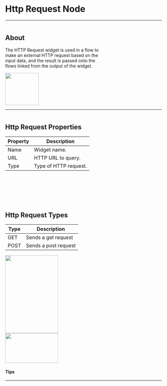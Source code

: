 <!-- Http Request Widget Help Markdown -->
<br>

# Http Request Node

___
<div class="column-container">
<div class="column row-container" style="width:65%">


## About
The HTTP Request widget is used in a flow to make an external HTTP request based on the input data, and the result is passed onto the flows linked from the output of the widget.

</div>

<div class="column row-container">
<img src="/images/help/htpp/htpp_request_main.png" width="108" height="103">
</div>
</div>

___

<div class="column-container">
<div class="column row-container" style="width:100%;">
<div class="row">

## Http Request Properties
| Property | Description |
| -------- | ----------- |
| Name | Widget name. |
| URL | HTTP URL to query. |
| Type | Type of HTTP request. |


<br/>
<br/>
<br/>
<br/>
<br/>


## Http Request Types
| Type | Description |
| ---- | ----------- |
| GET  | Sends a get request
| POST | Sends a post request

</div>
 
</div>

<div class="column row-container">
<div class="row">
<img src="/images/help/htpp/htpp_request_specific.png" width="170" height="250">
</div>
<div class="row">
<img src="/images/help/htpp/htpp_request_types.png" width="170" height="95">
</div>
</div>
</div>

#### Tips
>

---
